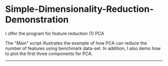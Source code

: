 # Simple-Dimensionality-Reduction-Demonstration
I offer the program for feature reduction (1) PCA  

The "Main" script illustrates the example of how PCA can reduce the number of features using benchmark data-set. In addition, I also demo how to plot the first three components for PCA.  

********************************************************************************************************************************** 
